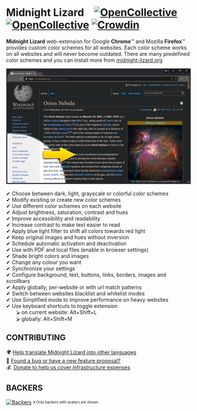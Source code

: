 # Midnight Lizard [![OpenCollective](https://opencollective.com/midnight-lizard/backers/badge.svg)](#backers) [![OpenCollective](https://opencollective.com/midnight-lizard/sponsors/badge.svg)](#sponsors) [![Crowdin](https://d322cqt584bo4o.cloudfront.net/midnight-lizard/localized.svg)](https://translate.midnight-lizard.org)

**Midnight Lizard** web-extension for Google **Chrome**™ and Mozilla **Firefox**™ provides custom color schemes for all websites. Each color scheme works on all websites and will never become outdated. There are many predefined color schemes and you can install more from [midnight-lizard.org](https://midnight-lizard.org/schemes)

![Wikipedia example](/promo/screenshots/wikipedia-orion-nebula.png?raw=true "Wikipedia example")

✔ Choose between dark, light, grayscale or colorful color schemes  
✔ Modify existing or create new color schemes  
✔ Use different color schemes on each website  
✔ Adjust brightness, saturation, contrast and hues  
✔ Improve accessibility and readability  
✔ Increase contrast to make text easier to read  
✔ Apply blue light filter to shift all colors towards red light  
✔ Keep original images and hues without inversion  
✔ Schedule automatic activation and deactivation  
✔ Use with PDF and local files (enable in browser settings)  
✔ Shade bright colors and images  
✔ Change any colour you want  
✔ Synchronize your settings  
✔ Configure background, text, buttons, links, borders, images and scrollbars  
✔ Apply globally, per-website or with url match patterns  
✔ Switch between websites blacklist and whitelist modes  
✔ Use Simplified mode to improve performance on heavy websites  
✔ Use keyboard shortcuts to toggle extension  
  ⮚ on current website: Alt+Shift+L  
  ⮚ globally: Alt+Shift+M  

## CONTRIBUTING
  🌍 [Help translate Midnight Lizard into other languages](https://translate.midnight-lizard.org)  
  🐛 [Found a bug or have a new feature proposal?](https://github.com/Midnight-Lizard/Midnight-Lizard/issues/new)  
  💰 [Donate to help us cover infrastructure expenses](https://opencollective.com/midnight-lizard#contribute)  

## BACKERS
[![Backers](https://opencollective.com/midnight-lizard/backers.svg?width=890)](https://opencollective.com/midnight-lizard#backers)
<sub><sup>※ Only backers with avatars are shown</sup></sub>
